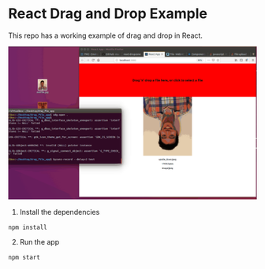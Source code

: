 # React Drag and Drop Example

This repo has a working example of drag and drop in React.

![demo gif](https://github.com/PoeticPete/react-file-drag-and-drop-example/raw/master/demo.gif)

1. Install the dependencies
```
npm install
```
2. Run the app 
```
npm start
```
